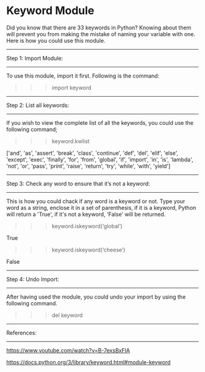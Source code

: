 
Keyword Module
===============

Did you know that there are 33 keywords in Python?
Knowing about them will prevent you from making the mistake of naming your variable with one.
Here is how you could use this module.

**********************
Step 1: Import Module:
**********************
To use this module, import it first. Following is the command:

>>> import keyword

**************************
Step 2: List all keywords:
**************************
If you wish to view the complete list of all the keywords, you could use the following command;

>>> keyword.kwlist

['and', 'as', 'assert', 'break', 'class', 'continue', 'def', 'del', 'elif', 'else', 'except', 'exec', 'finally', 'for', 'from', 'global', 'if', 'import', 'in', 'is', 'lambda', 'not', 'or', 'pass', 'print', 'raise', 'return', 'try', 'while', 'with', 'yield']

*********************************************************
Step 3: Check any word to ensure that it’s not a keyword:
*********************************************************
This is how you could chack if any word is a keyword or not. Type your word as a string, enclose it in a set of parenthesis, if it is a keyword, Python will return a 'True', if it's not a keyword, 'False' will be returned.

>>> keyword.iskeyword(‘global’)

True

>>> keyword.iskeyword(‘cheese’)

False

********************
Step 4: Undo Import:
********************
After having used the module, you could undo your import by using the following command. 

>>> del keyword


***********
References:
***********
https://www.youtube.com/watch?v=B-7exsBxFlA

https://docs.python.org/3/library/keyword.html#module-keyword

